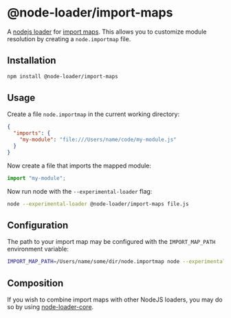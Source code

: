 # @node-loader/import-maps

A [nodejs loader](https://nodejs.org/dist/latest-v13.x/docs/api/esm.html#esm_experimental_loaders) for [import maps](https://github.com/WICG/import-maps). This allows you to customize module resolution by creating a `node.importmap` file.

## Installation

```sh
npm install @node-loader/import-maps
```

## Usage

Create a file `node.importmap` in the current working directory:

```json
{
  "imports": {
    "my-module": "file:///Users/name/code/my-module.js"
  }
}
```

Now create a file that imports the mapped module:

```js
import "my-module";
```

Now run node with the `--experimental-loader` flag:

```sh
node --experimental-loader @node-loader/import-maps file.js
```

## Configuration

The path to your import map may be configured with the `IMPORT_MAP_PATH` environment variable:

```sh
IMPORT_MAP_PATH=/Users/name/some/dir/node.importmap node --experimental-loader @node-loader/import-maps file.js
```

## Composition

If you wish to combine import maps with other NodeJS loaders, you may do so by using [node-loader-core](https://github.com/node-loader/node-loader-core).
